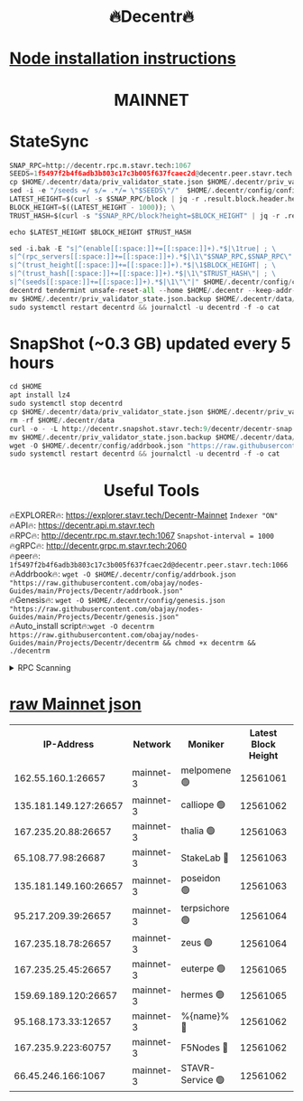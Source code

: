 <h1 align="center"> 🔥Decentr🔥</h1>

[Node installation instructions](https://github.com/obajay/nodes-Guides/tree/main/Projects/Decentr)
=
<h1 align="center"> MAINNET</h1>

# StateSync
```python
SNAP_RPC=http://decentr.rpc.m.stavr.tech:1067
SEEDS=1f5497f2b4f6adb3b803c17c3b005f637fcaec2d@decentr.peer.stavr.tech:1066
cp $HOME/.decentr/data/priv_validator_state.json $HOME/.decentr/priv_validator_state.json.backup
sed -i -e "/seeds =/ s/= .*/= \"$SEEDS\"/"  $HOME/.decentr/config/config.toml
LATEST_HEIGHT=$(curl -s $SNAP_RPC/block | jq -r .result.block.header.height); \
BLOCK_HEIGHT=$((LATEST_HEIGHT - 1000)); \
TRUST_HASH=$(curl -s "$SNAP_RPC/block?height=$BLOCK_HEIGHT" | jq -r .result.block_id.hash)

echo $LATEST_HEIGHT $BLOCK_HEIGHT $TRUST_HASH

sed -i.bak -E "s|^(enable[[:space:]]+=[[:space:]]+).*$|\1true| ; \
s|^(rpc_servers[[:space:]]+=[[:space:]]+).*$|\1\"$SNAP_RPC,$SNAP_RPC\"| ; \
s|^(trust_height[[:space:]]+=[[:space:]]+).*$|\1$BLOCK_HEIGHT| ; \
s|^(trust_hash[[:space:]]+=[[:space:]]+).*$|\1\"$TRUST_HASH\"| ; \
s|^(seeds[[:space:]]+=[[:space:]]+).*$|\1\"\"|" $HOME/.decentr/config/config.toml
decentrd tendermint unsafe-reset-all --home $HOME/.decentr --keep-addr-book
mv $HOME/.decentr/priv_validator_state.json.backup $HOME/.decentr/data/priv_validator_state.json
sudo systemctl restart decentrd && journalctl -u decentrd -f -o cat
```
# SnapShot (~0.3 GB) updated every 5 hours
```python
cd $HOME
apt install lz4
sudo systemctl stop decentrd
cp $HOME/.decentr/data/priv_validator_state.json $HOME/.decentr/priv_validator_state.json.backup
rm -rf $HOME/.decentr/data
curl -o - -L http://decentr.snapshot.stavr.tech:9/decentr/decentr-snap.tar.lz4 | lz4 -c -d - | tar -x -C $HOME/.decentr --strip-components 2
mv $HOME/.decentr/priv_validator_state.json.backup $HOME/.decentr/data/priv_validator_state.json
wget -O $HOME/.decentr/config/addrbook.json "https://raw.githubusercontent.com/obajay/nodes-Guides/main/Projects/Decentr/addrbook.json"
sudo systemctl restart decentrd && journalctl -u decentrd -f -o cat
```

 <h1 align="center"> Useful Tools</h1>

🔥EXPLORER🔥:     https://explorer.stavr.tech/Decentr-Mainnet        `Indexer "ON"` \
🔥API🔥:          https://decentr.api.m.stavr.tech \
🔥RPC🔥:          http://decentr.rpc.m.stavr.tech:1067              `Snapshot-interval = 1000` \
🔥gRPC🔥:         http://decentr.grpc.m.stavr.tech:2060 \
🔥peer🔥:         `1f5497f2b4f6adb3b803c17c3b005f637fcaec2d@decentr.peer.stavr.tech:1066` \
🔥Addrbook🔥:  `wget -O $HOME/.decentr/config/addrbook.json "https://raw.githubusercontent.com/obajay/nodes-Guides/main/Projects/Decentr/addrbook.json"` \
🔥Genesis🔥:  `wget -O $HOME/.decentr/config/genesis.json "https://raw.githubusercontent.com/obajay/nodes-Guides/main/Projects/Decentr/genesis.json"` \
🔥Auto_install script🔥:`wget -O decentrm https://raw.githubusercontent.com/obajay/nodes-Guides/main/Projects/Decentr/decentrm && chmod +x decentrm && ./decentrm`

<details>
<summary>RPC Scanning</summary>

<h2 align="center"> We scan nodes in real time every 4 hours. And we provide the final result of RPC endpoints.
We cannot influence the operation of these nodes in any way. </h2>


```python
If Voting Power is higher than 0 --> then the Node is a validator of the network and may be subject to attack and be a potential threat to the chain.
```
```python
We marked such validators with a red symbol
```

</details>

[raw Mainnet json](https://rpc-check.decentrm.stavr.tech/decentrm/rpc-decentrm-result.json)
=



<table><tr><th>IP-Address</th><th>Network</th><th>Moniker</th><th>Latest Block Height</th><th>Earliest Block Height</th><th>Catching Up</th><th>Tx Index</th><th>Voting Power</th><th>Scan Time</th></tr><tr><td>162.55.160.1:26657</td><td>mainnet-3</td><td>melpomene 🟢</td><td>12561061</td><td>1688950</td><td>False</td><td>on</td><td>0</td><td>2024-01-23T17:12:09.656884868UTC</td></tr><tr><td>135.181.149.127:26657</td><td>mainnet-3</td><td>calliope 🟢</td><td>12561062</td><td>1688950</td><td>False</td><td>on</td><td>0</td><td>2024-01-23T17:12:12.013356084UTC</td></tr><tr><td>167.235.20.88:26657</td><td>mainnet-3</td><td>thalia 🟢</td><td>12561063</td><td>1688950</td><td>False</td><td>on</td><td>0</td><td>2024-01-23T17:12:17.770139870UTC</td></tr><tr><td>65.108.77.98:26687</td><td>mainnet-3</td><td>StakeLab 🔴</td><td>12561063</td><td>1688950</td><td>False</td><td>on</td><td>5403613</td><td>2024-01-23T17:12:18.147067938UTC</td></tr><tr><td>135.181.149.160:26657</td><td>mainnet-3</td><td>poseidon 🟢</td><td>12561063</td><td>1688950</td><td>False</td><td>on</td><td>0</td><td>2024-01-23T17:12:22.792817874UTC</td></tr><tr><td>95.217.209.39:26657</td><td>mainnet-3</td><td>terpsichore 🟢</td><td>12561064</td><td>1688950</td><td>False</td><td>on</td><td>0</td><td>2024-01-23T17:12:27.311207148UTC</td></tr><tr><td>167.235.18.78:26657</td><td>mainnet-3</td><td>zeus 🟢</td><td>12561064</td><td>1688950</td><td>False</td><td>on</td><td>0</td><td>2024-01-23T17:12:31.712613606UTC</td></tr><tr><td>167.235.25.45:26657</td><td>mainnet-3</td><td>euterpe 🟢</td><td>12561065</td><td>1688950</td><td>False</td><td>on</td><td>0</td><td>2024-01-23T17:12:34.026004229UTC</td></tr><tr><td>159.69.189.120:26657</td><td>mainnet-3</td><td>hermes 🟢</td><td>12561065</td><td>1688950</td><td>False</td><td>on</td><td>0</td><td>2024-01-23T17:12:36.335567145UTC</td></tr><tr><td>95.168.173.33:12657</td><td>mainnet-3</td><td>%{name}% 🔴</td><td>12561062</td><td>8964001</td><td>False</td><td>on</td><td>4176549</td><td>2024-01-23T17:12:13.178653110UTC</td></tr><tr><td>167.235.9.223:60757</td><td>mainnet-3</td><td>F5Nodes 🔴</td><td>12561062</td><td>12380001</td><td>False</td><td>off</td><td>562</td><td>2024-01-23T17:12:13.410112339UTC</td></tr><tr><td>66.45.246.166:1067</td><td>mainnet-3</td><td>STAVR-Service 🟢</td><td>12561062</td><td>12558001</td><td>False</td><td>on</td><td>0</td><td>2024-01-23T17:12:12.554003725UTC</td></tr></table>